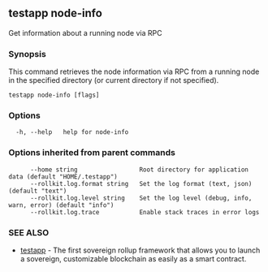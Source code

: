 ## testapp node-info

Get information about a running node via RPC

### Synopsis

This command retrieves the node information via RPC from a running node in the specified directory (or current directory if not specified).

```
testapp node-info [flags]
```

### Options

```
  -h, --help   help for node-info
```

### Options inherited from parent commands

```
      --home string                 Root directory for application data (default "HOME/.testapp")
      --rollkit.log.format string   Set the log format (text, json) (default "text")
      --rollkit.log.level string    Set the log level (debug, info, warn, error) (default "info")
      --rollkit.log.trace           Enable stack traces in error logs
```

### SEE ALSO

* [testapp](testapp.md)  - The first sovereign rollup framework that allows you to launch a sovereign, customizable blockchain as easily as a smart contract.

